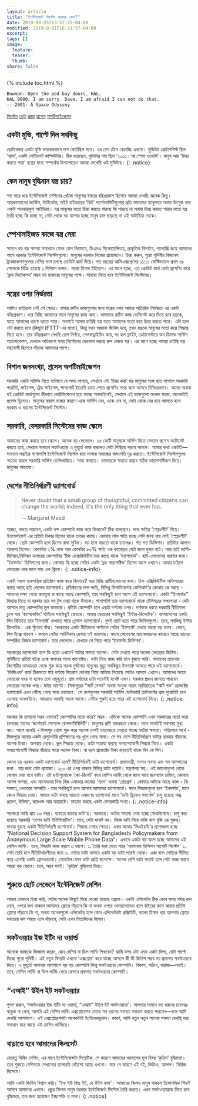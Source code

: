 ```yaml
---
layout: article
title: "ইন্টেলিজেন্ট সিস্টেম দরকার কেন?"
date: 2019-08-25T13:57:25-04:00
modified: 2019-8-01T16:21:57-04:00
excerpt:
tags: []
image:
  feature:
  teaser:
  thumb:
share: false
---
```


{% include toc.html %}

```css
Bowman: Open the pod bay doors, HAL. 
HAL 9000: I am sorry, Dave. I am afraid I can not do that. 
-- 2001: A Space Odyssey
```
<a href="#" class="btn">সিস্টেম</a>
<a href="#" class="btn-info">ডেটা</a>
<a href="#" class="btn-warning">প্রজ্ঞা</a>
<a href="#" class="btn-danger">প্রসেস</a>
<a href="#" class="btn-success">অপটিমাইজেশন</a>

## একটা মুভি, পাল্টে দিল সবকিছু

ছোটবেলার একটা মুভি ভয়ংকরভাবে দাগ কেটেছিল মনে। এর রেশ টেনে বেড়াচ্ছি এখনো। মুভিটার প্রোটাগনিস্ট ছিল ‘হ্যাল’, একটা সেন্টিনেন্ট কম্পিউটার। ঠিক ধরেছেন, মুভিটার নাম ছিল ‘২০০১ : আ স্পেস ওডেসি’। মানুষ আর ‘চিন্তা করতে পারা’ যন্ত্রের মধ্যে সম্পর্কের টানাপোড়েন আমরা দেখেছি ওই মুভিটায়।
{: .notice}

## কেন মানুষ বুদ্ধিমান যন্ত্র চায়?

শত বছর ধরে ইন্টেলিজেন্ট মেশিনের খোঁজে মানুষের ইচ্ছার বহিঃপ্রকাশ হিসেবে আমরা দেখছি অনেক কিছু। আয়রনম্যানের জার্ভিস, টার্মিনেটর, নাইট রাইডারের ‘কিট’ পার্সোনালিটিগুলোর প্রতি আমাদের ব্যাকুলতা অথবা উৎসুক ভাব একটা পাওয়ারফুল আইডিয়া। যন্ত্র মানুষের মতো চিন্তা করতে পারছে কি পারছে না অথবা চিন্তা করতে পারার মতো যন্ত্র তৈরি হচ্ছে কি হচ্ছে না, সেটা থেকে বড় ব্যাপার হচ্ছে মানুষ হাল ছাড়ছে না এই আইডিয়া থেকে। 

## স্পেশালাইজড কাজে যন্ত্র সেরা

সামনে বড় বড় সমস্যা সমাধানে যেমন রোগ নিরাময়ে, ডিএনএ সিকোয়েন্সিংয়ে, প্রাকৃতিক বিপর্যয়ে, গ্যালাক্সি জয়ে আমাদের পাশে দরকার ইন্টেলিজেন্ট সিস্টেমগুলো। মানুষের দরকার নিজের প্রয়োজনে। চিন্তা করুন, পুরো পৃথিবীর বিজনেস ট্রানজাকশনগুলোর বেশির ভাগ চলছে ক্রেডিট কার্ড দিয়ে। গত বছরের আলিএক্সপ্রেসের ১১:১১ ফেস্টিভ্যালে প্রথম ৬৮ সেকেন্ডে বিক্রি হয়েছে ১ বিলিয়ন ডলার। পরের হিসাব ইতিহাস। এর মানে হচ্ছে, এত ক্রেডিট কার্ড ডেটা প্রসেসিং করে ‘ফ্রড ডিটেকশন’ সম্ভব নয় হাজারো মানুষের পক্ষে। সাহায্য নিতে হবে ইন্টেলিজেন্ট সিস্টেমের। 

## যন্ত্রের ওপর নির্ভরতা

আমিও ব্যতিক্রম নেই সে ক্ষেত্রে। বাসার রুটিন কাজগুলোর জন্য যন্ত্রের ওপর আমার অতিরিক্ত নির্ভরতা এর একটা বহিঃপ্রকাশ। ধরে নিচ্ছি আমাদের মানে মানুষের কাজ অন্য। আমাদের রুটিন কাজ ডেলিগেট করে দিতে হবে যন্ত্রকে, যাতে আমাদের ধারণা ধরতে পারে। অবশ্যই আমরা চাইছি যন্ত্র যাতে আমাদের মতো করে চিন্তা করতে পারে। এটা হলে ওটা করতে হবে (কিছুটা IFTTT-এর মতো), কিন্তু যখন অজানা জিনিস হবে, তখন যন্ত্রকে মানুষের মতো করে সিদ্ধান্ত নিতে হবে। তার বহিঃপ্রকাশ দেখছি রোগ নির্ণয়ে, সেলফড্রাইভিং কার, লং হ্যল ফ্লাইট, ডেটাসেন্টারে অন ডিমান্ড সার্ভিস অ্যালোকেশন, যেখানে অধিকাংশ সময় সিস্টেমের দেখভাল করছে রুল বেজড যন্ত্র। এর মানে হচ্ছে আমরা চাইছি যন্ত্র সহযোগী হিসেবে দাঁড়াক আমাদের পাশে। 

## বিশাল জনসংখ্যা, প্রসেস অপটিমাইজেশন

সরকারি একটা সার্ভিস নিতে বর্তমানে যে সময় লাগছে, সেখানে এই ‘চিন্তা করা’ যন্ত্র মানুষের সঙ্গে হাত লাগালে সরকারি পারমিট, লাইসেন্স, ট্রেড লাইসেন্স, পাসপোর্ট ইত্যাদি হাতে পেতে প্রসেসিং সময় কমে আসবে নিশ্চিন্তভাবে। আমরা অবাক হই ক্রেডিট কার্ডগুলো কীভাবে ভেরিফিকেশন হয়ে যাচ্ছে অনলাইনেই, সেখানে এই কাজগুলো অনেক সহজ, অনেকটাই প্রসেস ড্রিভেন। মানুষের বায়াস থাকার কারণে একে সার্ভিস দেব, একে দেব না, সেটা থেকে বের হয়ে আসতে হলে দরকার এ ধরনের ইন্টেলিজেন্ট সিস্টেম।

## সরকারি, বেসরকারি সিস্টেমের কাজ স্কেলে

আমাদের কাজ করতে হবে স্কেলে। অনেক বড় লেভেলে। ১৬ কোটি মানুষকে সার্ভিস দিতে যেভাবে প্রসেস অটোমেট করতে হবে, সেখানে সনাতন সফটওয়্যার এ মুহূর্তে কাজ করলেও সেটা পিছিয়ে পড়বে সামনে। আমার কথা একটাই—সনাতন পদ্ধতির পাশাপাশি ইন্টেলিজেন্ট সিস্টেম হাত লাগাক সমাজের অসংগতি দূর করতে। ইন্টেলিজেন্ট সিস্টেমগুলো সাহায্য করবে সরকারি সার্ভিস ডেলিভারিতে। সময় কমাতে। ডাক্তারকে সাহায্য করবে সঠিক ডায়াগনস্টিকস দিয়ে। মানুষের সাহায্যে।

## দেশের নীতিনির্ধারণী ড্যাশবোর্ড

> Never doubt that a small group of thoughtful, committed citizens can change the world; indeed, it's the only thing that ever has.

> -- Margaret Mead

আচ্ছা, বলতে পারবেন, একটা দক্ষ কোম্পানি কাজ করে কিভাবে? ঠিক বলেছেন। লাভ ক্ষতির ‘স্প্রেডশীট’ দিয়ে। ইনভেস্টমেন্ট এর প্রতিটা টাকার হিসেব থাকে তাদের কাছে। কোথায় লাভ ক্ষতি হচ্ছে সেটা জানা যায় সেই ‘স্প্রেডশীট’ থেকে। ছোট কোম্পানি হলে হিসেব রাখা সুবিধা। বড় হলে বাড়তে থাকে চ্যালেঞ্জ। শত শত ডিভিশন। প্রতিটার আলাদা আলাদা হিসেব। কোনটার ২% লাভ আর কোনটার ৮০% ক্ষতি এক কাতারের সেটা জানা দুস্কর বটে। আর তাই মাল্টি-মিলিয়ন/বিলিয়ন ডলারের কোম্পানির ‘চীফ এক্সেকিউটিভ’দের কাছে থাকে ‘ড্যাশবোর্ড’। হাই-লেভেলের ধারণার জন্য। 'ইনফর্মড' ডিসিশনের জন্য। কোথায় কি হচ্ছে সেটার একটা ‘ব্রড পারপেক্টিভ’ হিসেব আসে ওখানে। আবার চাইলে ভেতরের খবর জানা যায় এক ক্লিকে।
{: .notice-info}

একটা সফল ব্যবসায়িক প্রতিষ্ঠান কাজ করে কিভাবে? ধরে নিচ্ছি গ্রামীনফোনের কথা। চিফ এক্সিকিউটিভ অফিসারের কাছে আছে হাই লেভেল ড্যাশবোর্ড। প্রতিষ্ঠানের লাভ ক্ষতি, বিভিন্ন ডিপার্টমেন্টের কেপিআই’র কোথায় কে আছে - সামনের লক্ষ্য থেকে কতদূরে বা কাছে আছে কোম্পানি, তার সবকিছুই চলে আসে এই ড্যাশবোর্ডে। একটা “ইনফর্মড” সিদ্ধান্ত নিতে যা দরকার তার সব টুল দেয়া থাকে উনাকে। পাশাপাশি তার ড্যাশবোর্ডে থাকে টেলিনরের লক্ষ্যমাত্রা - যেটা আসলে মাতৃ কোম্পানির মূল ভাবধারা। প্রতিটা কোম্পানি চলে একটা দর্শনের ওপর। দর্শনকে ধরতে দরকারি নীতিমালা ঢুকে যায় ‘ক্যাসকেডিং’ স্টাইলে সবকিছুই ভেতরে। আবার ভেতরের সবকিছুই ‘ইন্টার-রিলেটেড’। বাংলাদেশের একটা সিম বিক্রিতে তার ‘ইমপ্যাক্ট’ দেখাতে পারে গ্লোবাল ড্যাশবোর্ডে। খুবই ছোট হতে পারে জিনিসগুলো। তবে, সবকিছু ইন্টার রিলেটেড। এক সুঁতোয় বাঁধা। সরকারের একটা নীতিমালা পাল্টালে সেটার ‘ইমপ্যাক্ট’ দেখায় আরো বড় ভাবে। যেমন, সিম ট্যাক্স বাড়লে - কমলে সেটার আউটকাম দেখায় ওই জায়গায়। মধ্যম লেভেলের ম্যানেজারদের কাছেও আছে তাদের সম্পর্কিত নিজস্ব ড্যাশবোর্ড। তার লেভেলে। যেখানে সে নিতে পারে ‘ইনফর্মড ডিসিশন’।

সরকারের ড্যাশবোর্ড হলে কি হতো এখানে? ডাটার ক্ষমতা অনেক। সেটা দেখতে পারে অনেক ভেতরের জিনিস। পৃথিবীতে প্রতিটা ঘটনা একে অপরের সাথে কানেক্টেড। ডাটা নিয়ে কাজ করি বলে বুঝতে পারি। অভাবের তাড়নায় কিশোরীর আত্মহত্যা থেকে শুরু করে সড়ক দুর্ঘটনায় মানুষের মৃত্যু সবকিছুর ইমপ্যাক্ট আসতে পারে ওই ড্যাশবোর্ডে। ‘ভিজিএফ’ কার্ড ঠিকমতো মাঠ পর্যায়ে বিতরণে কোথায় গিয়ে আটকে গিয়েছে সেটাও আসবে এখানে। আমাদের অতো ভেতরের খবর না হলেও চলে এমুহুর্তে। গ্রাম পর্যায়ের ডাটা পয়েন্টই যথেষ্ট এখন। সরকার প্রধান জানতে পারবেন ভেতরের অনেক খবর। ঘটার আগেই। সিঙ্গাপুরের “স্মার্ট নেশন” অথবা সংযুক্ত আরব আমিরাতের “স্মার্ট গভ” প্রজেক্টের ড্যাশবোর্ড এখন পৌঁছে গেছে অন্য লেভেলে। সে দেশগুলোর সরকারি সার্ভিস ডেলিভারি প্ল্যাটফর্মের প্রায় পুরোটাই চলে এসেছে অনলাইনে। আমরাও আসছি আস্তে আস্তে। সেটার শুরুটা হতে পারে এই ড্যাশবোর্ড দিয়ে।
{: .notice-info}

সরকার কি চালানো সম্ভব এভাবে? কোম্পানির মতো করে? সম্ভব। এদিকে অনেক কোম্পানি এখন সরকারের মতো করে চালাচ্ছে তাদের ‘কর্পোরেট সোশ্যাল রেসপনসিবিলিটি’। মানুষের প্রতি দায়বদ্ধতা থেকে। মানে লাভটাই সবসময় মুখ্য নয়। আগে বলেছি - সিঙ্গাপুর থেকে শুরু করে অনেক দেশই হাতেনাতে দেখতে পাচ্ছে ডাটার ক্ষমতা। সত্যিকার অর্থে - সিঙ্গাপুরে আমার একটা রেগুলেটরি প্রশিক্ষণের পর খুলে গেছে মাথা। সে সব দেশে নীতিনির্ধারণে ডাটার ব্যবহার বাঁচাচ্ছে অনেক টাকা। অপব্যয় থেকে। ভুল সিদ্ধান্ত থেকে। ডাটা সাহায্য করছে সময়পোযোগী সিদ্ধান্ত নিতে। একটা সময়পোযোগী সিদ্ধান্ত বাঁচাতে পারে অনেক টাকা। না হলে প্রজেক্টের টাকা বাড়তেই থাকে দিন কে দিন।

কেমন হয় এরকম একটা ড্যাশবোর্ড হলে? নীতিনির্ধারণী ডাটা ড্যাশবোর্ড। প্রধানমন্ত্রী, সংসদ সদস্য এবং সব আমলাদের জন্য। যার জন্য যেটা প্রযোজ্য। ২০০ এর ওপর থাকবে বিভিন্ন ডাটা পয়েন্ট। মন্ত্রণালয় সহ। ওই জায়গাগুলো থেকে যোগান দেয়া হবে ডাটা। এই ডাটাগুলোকে ‘কো-রিলেট’ করে মেশিন লার্নিং থেকে জানা যাবে জনগণের চাহিদা, কোথায় আসল সমস্যা, এবং সাংসদদের নিজ নিজ এলাকার কাজের 'গ্যাপ' অথবা ‘প্রোগ্রেস’। কোথায় আটকে আছে কাজ - কি সমস্যা, ভেতরের অসঙ্গতি - তার সবকিছুই চলে আসবে আমাদের ড্যাশবোর্ডে। ফলে সিদ্ধান্তগুলো হবে ‘ইনফর্মড’, মানে জেনে সিদ্ধান্ত দেয়া। আমার ডাটা বলছে ভারতে এধরণের ড্যাশবোর্ড মানে ‘ডাটা ড্রিভেন গভর্নেন্স’ চালু হয়েছে অন্ধ্র প্রদেশ, উড়িষ্যা, ঝাড়খন্ড আর মহারাষ্টে। সাহায্য করছে একটা বেসরকারি সংস্থা।
{: .notice-info}

সরকারে আছি প্রায় ৩০ বছর। ব্যবহার বাড়ছে ডাটা’র। সরকারে। ডাটার সাহায্য নেয়া হচ্ছে ক্ষেত্রবিশেষে। চালু করা হয়েছে সরকারি ‘ওপেন ডাটা ইনিশিয়েটিভ’। তবে, সেটা যথেষ্ট নয়। নিজে ডাটা নিয়ে থাকি বলে বুঝি এর গুরুত্ব। মাথায় ঘুরছে একটা নীতিনির্ধারণী ড্যাশবোর্ড। সিদ্ধান্ত নেবার ক্ষেত্রে। এবার আমার ‘পিএইচডি’র প্রপোজাল হচ্ছে “National Decision Support System for Bangladeshi Policymakers from Anonymous Large Scale Mobile Phone Data”। এখানে একটা বড় অংশ হচ্ছে আমাদের এই মেশিন লার্নিং। তবে, বিষয়টা কাজ করবে ৩ ভাগে। ১. তৈরি করা যেতে পারে 'ন্যাশনাল ডিসিশন সাপোর্ট সিস্টেম' ২. সেটা তৈরি হবে নীতিনির্ধারণীদের জন্য ৩. সেটার ডাটা আসবে একটা বড় ডাটা পয়েন্ট থেকে। একা বলে সেটাকে সীমিত করে এনেছি একটা ফ্রেমওয়ার্কে। মোবাইল ফোন ডাটা প্রাপ্তি স্বাপেক্ষে। অনেক বেশি ডাটা পয়েন্ট হলে সেটা কাজ করবে আরো বড় স্কেলে। তবে, সম্ভব সবই। ‘কৃত্রিম’ বুদ্ধিমত্তা দিয়ে।

## শুরুতে ছোট লেভেলে ইন্টেলিজেন্ট মেশিন 

আমরা যেভাবে চিন্তা করি, সেটার অনেক কিছুই দিয়ে দেওয়া হয়েছে যন্ত্রকে। একটা এলিভেটর ঠিক কোন সময় পর্যন্ত কল নেবে, ওপরে কল থাকলে আমাদের ফ্লোরে দাঁড়াবে কি না অথবা ওপরে ওভারলোডেড হলে বাইরের কলে আবার প্রতিটা ফ্লোরে দাঁড়াবে কি না, অথবা অনেকগুলো এলিভেটর হলে কোন এলিভেটরটা প্রক্সিমিটি, কলের হিসাব ধরে আপনার ফ্লোরে সবচেয়ে কম সময়ে এসে দাঁড়াবে, সেটা এখন নিত্যদিনের হিসাব।

## সফটওয়্যার ইজ ইটিং দ্য ওয়ার্ল্ড

অনেকে আমাকে জিজ্ঞাসা করেন, কেন মেশিন বা ডিপ লার্নিং শিখবেন? আমি বলব এটা এমন একটা ফিল্ড, যেটা পাল্টে দিচ্ছে পুরো পৃথিবী। এই নতুন ফিল্ডটা এখনো ‘এক্সপ্লোর’ করে যাচ্ছে আসলে কী কী জিনিস সম্ভব নয় প্রথাগত সফটওয়্যার দিয়ে। এ মুহূর্তে আপনার আশপাশে বড় বড় কোম্পানি কিন্তু সফটওয়্যার কোম্পানি। বিকাশ, পাঠাও, দারাজ—সবাই। তবে, মেশিন লার্নিং বা ডিপ লার্নিং খেয়ে ফেলবে প্রথাগত সফটওয়্যার কোম্পানি।

## “এআই” উইল ইট সফটওয়্যার

গুগল করুন, ‘সফটওয়্যার ইজ ইটিং দ্য ওয়ার্ল্ড, “এআই” উইল ইট সফটওয়্যার’। আপনার সামনে যত ধরনের চ্যালেঞ্জ থাকুক না কেন, আপনি এই মেশিন লার্নিং এক্সপ্লোরেশন মোডে সব ধরনের সমস্যা সমাধান করতে পারবেন—বলে আমি দেখছি আশপাশে। এই এক্সপ্লোরেশনটা অনেকটাই ইন্টেলেকচুয়াল। কারণ, আমি নতুন নতুন অনেক সমস্যা দেখছি যার সমাধান মাত্র আছে এই মেশিন লার্নিংয়ে।

## বাড়াতে হবে আমাদের স্কিলসেট

যেহেতু থিঙ্কিং মেশিন, এর মানে ইন্টেলিজেন্সটা সিন্থেটিক, সে কারণে আমাদের আলাপের মূল বিষয় ‘কৃত্রিম’ বুদ্ধিমত্তা। তবে শুরুতে মেশিনকে শেখানোর ব্যাপারটা ধোঁয়াশা আছে এখনো। আর সে কারণে এই বই, ভিডিও, আলাপ। সিরিজ হিসেবে।

আমি একটা জিনিস বিশ্বাস করি। ‘ইফ ইউ বিল্ড ইট, দে উইল কাম’। আমাদের স্কিলড মানুষ থাকলে ইকোনমিক শিফট আসবে আমাদের এখানে। প্রচুর স্কিলড মানুষ দরকার ইন্টেলিজেন্ট সিস্টেম তৈরি করতে। এখন সফটওয়্যারকে দিতে হবে বুদ্ধিমত্তা, তার জন্য প্রয়োজন ইচ্ছাশক্তি ও মাথা।
{: .notice}
